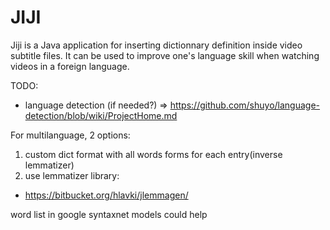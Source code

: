 # JIJI

Jiji is a Java application for inserting dictionnary definition inside video subtitle files. It can be used to improve one's language skill when watching videos in a foreign language.

TODO:
- language detection (if needed?) => https://github.com/shuyo/language-detection/blob/wiki/ProjectHome.md

For multilanguage, 2 options:
1. custom dict format with all words forms for each entry(inverse lemmatizer)
2. use lemmatizer library:
* https://bitbucket.org/hlavki/jlemmagen/

word list in google syntaxnet models could help